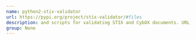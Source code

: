 ```yaml
---
name: python2-stix-validator
url: https://pypi.org/project/stix-validator/#files
description: and scripts for validating STIX and CybOX documents. URL : https://pypi.org/project/stix-validator/#files Groups : None
group: None
---
```

